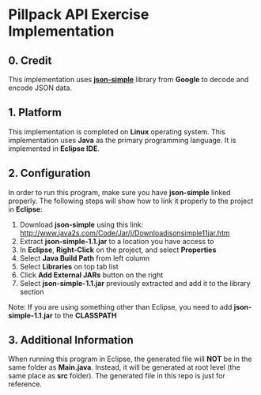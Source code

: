 # Pillpack API Exercise Implementation

## 0. Credit
This implementation uses **[json-simple](https://code.google.com/archive/p/json-simple/)** library from **Google** to decode and encode JSON data.

## 1. Platform
This implementation is completed on **Linux** operating system. This implementation uses **Java** as the primary programming language. It is implemented in **Eclipse IDE**.

## 2. Configuration
In order to run this program, make sure you have **json-simple** linked properly. The following steps will show how to link it properly to the project in **Eclipse**:
1. Download **json-simple** using this link: http://www.java2s.com/Code/Jar/j/Downloadjsonsimple11jar.htm
2. Extract **json-simple-1.1.jar** to a location you have access to
3. In **Eclipse**, **Right-Click** on the project, and select **Properties**
4. Select **Java Build Path** from left column
5. Select **Libraries** on top tab list
6. Click **Add External JARs** button on the right
7. Select **json-simple-1.1.jar** previously extracted and add it to the library section

Note: If you are using something other than Eclipse, you need to add **json-simple-1.1.jar** to the **CLASSPATH**

## 3. Additional Information
When running this program in Eclipse, the generated file will **NOT** be in the same folder as **Main.java**. Instead, it will be generated at root level (the same place as **src** folder). The generated file in this repo is just for reference.
